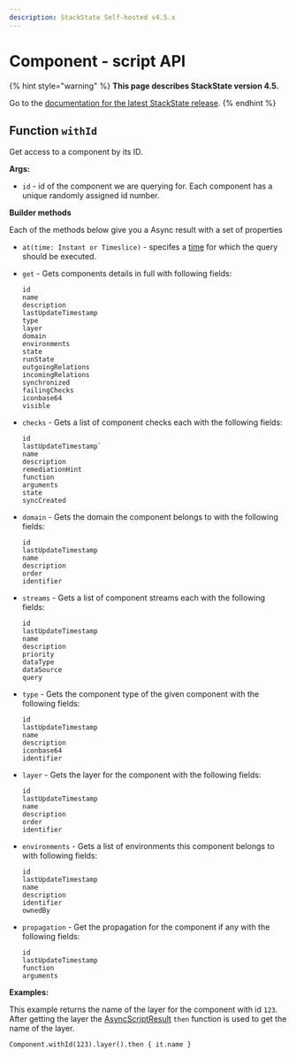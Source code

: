 ```yaml
---
description: StackState Self-hosted v4.5.x
---
```


# Component - script API

{% hint style="warning" %}
**This page describes StackState version 4.5.**

Go to the [documentation for the latest StackState release](https://docs.stackstate.com/develop/reference/scripting/script-apis/component).
{% endhint %}

## Function `withId`

Get access to a component by its ID.

**Args:**

* `id` - id of the component we are querying for. Each component has a unique randomly assigned id number.

**Builder methods**

Each of the methods below give you a Async result with a set of properties

- `at(time: Instant or Timeslice)` - specifes a [time](time.md) for which the query should be executed. 
- `get` - Gets components details in full with following fields:
    ```text
    id
    name
    description
    lastUpdateTimestamp
    type
    layer
    domain
    environments
    state
    runState
    outgoingRelations
    incomingRelations
    synchronized
    failingChecks
    iconbase64
    visible
    ```

- `checks` - Gets a list of component checks each with the following fields:
    ```text
    id
    lastUpdateTimestamp`
    name
    description
    remediationHint
    function
    arguments
    state
    syncCreated
    ```

- `domain` - Gets the domain the component belongs to with the following fields:
    ```text
    id
    lastUpdateTimestamp
    name
    description
    order
    identifier
    ```

- `streams` - Gets a list of component streams each with the following fields:
    ```text
    id
    lastUpdateTimestamp
    name
    description
    priority
    dataType
    dataSource
    query
    ```

- `type` - Gets the component type of the given component with the following fields:
    ```text
    id
    lastUpdateTimestamp
    name
    description
    iconbase64
    identifier
    ```

- `layer` - Gets the layer for the component with the following fields:
    ```text
    id
    lastUpdateTimestamp
    name
    description
    order
    identifier
    ```

- `environments` - Gets a list of environments this component belongs to with following fields:
    ```text
    id
    lastUpdateTimestamp
    name
    description
    identifier
    ownedBy
    ```

- `propagation` - Get the propagation for the component if any with the following fields:
    ```text
    id
    lastUpdateTimestamp
    function
    arguments
    ```

**Examples:**

This example returns the name of the layer for the component with id `123`. After getting the layer the [AsyncScriptResult](../async_script_result.md) `then` function is used to get the name of the layer.

```text
Component.withId(123).layer().then { it.name }
```

